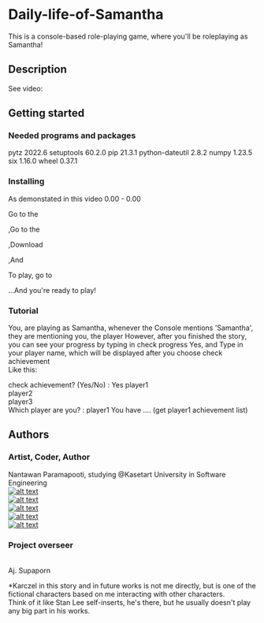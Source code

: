 # Daily-life-of-Samantha
 This is a console-based role-playing game, where you'll be roleplaying as Samantha!<br />

## Description
See video:


## Getting started
### Needed programs and packages
pytz	2022.6
setuptools	60.2.0
pip	21.3.1
python-dateutil	2.8.2
numpy	1.23.5
six	1.16.0
wheel	0.37.1

### Installing
As demonstated in this video 0.00 - 0.00

Go to the <br />

,Go to the <br />

,Download <br />

,And <br />

To play, go to <br />

...And you're ready to play! <br />

### Tutorial

You, are playing as Samantha, whenever the Console mentions 'Samantha', they are mentioning you, the player
However, after you finished the story, you can see your progress by typing
in check progress Yes, and Type in your player name, which will be displayed after you choose check achievement<br />
Like this:

check achievement? (Yes/No) : Yes
player1 <br />
player2 <br />
player3 <br />
Which player are you? : player1
You have .... (get player1 achievement list)

## Authors
### Artist, Coder, Author
Nantawan Paramapooti, studying @Kasetart University in Software Engineering
<br />[![alt text][2.1]](https://www.instagram.com/karczel_showcase/)
<br />[![alt text][1.1]](https://www.facebook.com/KarczelShowcase)
<br />[![alt text][4.1]](https://www.youtube.com/channel/UCV34aIA-W9ltBzEhAfy5euA)
<br />[![alt text][5.1]](https://www.artstation.com/karczel_showcase)
<br />[![alt text][3.1]](https://github.com/Karczel)
<br />
### Project overseer
<br />Aj. Supaporn

*Karczel in this story and in future works is not me directly, but is one of the fictional characters based on me interacting with other characters.<br />
Think of it like Stan Lee self-inserts, he's there, but he usually doesn't play any big part in his works.<br />
<!-- Please don't remove this: Grab your social icons from https://github.com/carlsednaoui/gitsocial -->
<!-- icons with padding -->
[1.1]: https://imgur.com/gallery/M6yBwxS (IG: karczel_showcase)
[2.1]: http://i.imgur.com/P3YfQoD.png (FB: Karczel)
[3.1]: http://i.imgur.com/0o48UoR.png (Github: Karczel)
[4.1]: http://i.imgur.com/RQbS88X (YT: Karczel's Shenanigans)
[5.1]: https://www.pngwing.com/en/free-png-amsur (Artstation: Nantawan paramapooti)

<!-- Please don't remove this: Grab your social icons from https://github.com/carlsednaoui/gitsocial -->